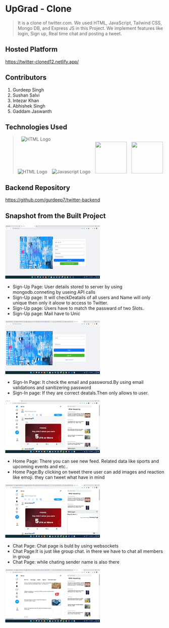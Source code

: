 
# UpGrad - Clone

>It is a clone of twitter.com. We used HTML, JavaScript, Tailwind CSS, Mongo DB, and Express JS in this Project. We implement features like login, Sign up, Real time chat and posting a tweet.


## Hosted Platform

https://twitter-cloned12.netlify.app/

## Contributors

1. Gurdeep Singh
2. Sushan Salvi
3. Intezar Khan
4. Abhishek Singh
5. Gaddam Jaswanth


## Technologies Used
> &ensp; <img src = "https://i.stack.imgur.com/PgcSR.png" width = "100" height = "100" alt = "HTML Logo"/>    
> <img src = "https://upload.wikimedia.org/wikipedia/commons/thumb/d/d5/CSS3_logo_and_wordmark.svg/1200px-CSS3_logo_and_wordmark.svg.png" width = "100" height = "100" alt ="HTML Logo"/>
> &ensp; <img src = "https://cdn.iconscout.com/icon/free/png-256/javascript-2752148-2284965.png" width = "100" height = "100" alt = "Javascript Logo">
> &ensp; <img src = "https://cdn.icon-icons.com/icons2/2415/PNG/512/mongodb_plain_wordmark_logo_icon_146423.png" width = "100" height ="100">
> &ensp; <img src = "https://cloud.netlifyusercontent.com/assets/344dbf88-fdf9-42bb-adb4-46f01eedd629/064fc70f-5df3-4333-b9d4-f6abe2f946de/react-wp-app8.png" width = "100" height ="100">

## Backend Repository
https://github.com/gurdeep7/twitter-backend

## Snapshot from the Built Project

 <img src = "images/signup.png" style="width:300px" alt = "Sign Up Page" width = "300"/> &emsp; &emsp;
<ul>
  <li>Sign-Up Page: User details stored to server by using mongodb.conneting by useing API calls</li>
  <li>Sign-Up  page: It will checkDeatails of all users and Name will only unique then only it aloow to access to Twitter.</li>
  <li> Sign-Up  page: Users have to match the passward of two Slots.</li>
  <li>Sign-Up  page: Mail have to Unic</li>
</ul>

 <img src = "images/login.png" style="width:300px" alt = "Login Page" /> 
 <ul>
  <li>Sign-In Page: It check the email and passworsd.By using email validations and sanitizering password</li>
  <li>Sign-In  page: If they are correct deatals.Then only allows to user.</li>
  
</ul>
 <img src = "images/home.png" style="width:300px" alt = "Home Page" />  &emsp;
  <ul>
  <li>Home Page: There you can see new feed. Related data like sports and upcoming events and etc.. </li>
  <li>Home Page:By clicking on tweet there user can add images and reaction like emoji. they can tweet what have in mind</li>
 </ul>
  
 <img src = "images/chat.png" style="width:300px" alt = "Chat Page" /> &emsp;
    <ul>
  <li>Chat  Page: Chat page is buld by using websockets </li>
  <li>Chat Page:It is just like group chat. in there we have to chat all members in group </li>
 <li>Chat Page: while chating sender name is also there </li>
 </ul>
  
 <img src = "images/explore.png" style="width:300px" alt = "Explore Page" /> &emsp; 



